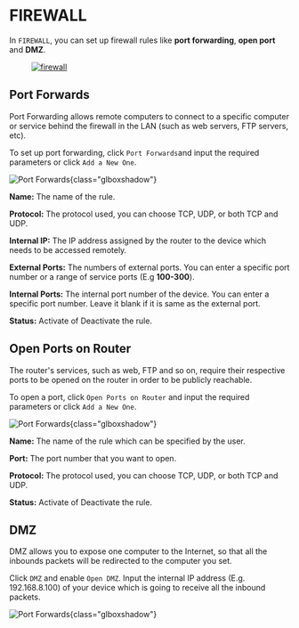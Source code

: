 # FIREWALL

In `FIREWALL`, you can set up firewall rules like **port forwarding**, **open port** and **DMZ**.

<div class="gl-lightbox" itemscope itemtype="http://schema.org/ImageGallery">
  <figure itemprop="associatedMedia" itemscope itemtype="http://schema.org/ImageObject">
    <a href="https://static.gl-inet.com/docs/en/3/setup/gl-ax1800/firewall/firewall_page.png" itemprop="contentUrl" data-size="1261x363">
      <img src="https://static.gl-inet.com/docs/en/3/setup/gl-ax1800/firewall/firewall_page.png" itemprop="thumbnail" alt="firewall" class="glboxshadow">
    </a>
  </figure>
</div>

## Port Forwards

Port Forwarding allows remote computers to connect to a specific computer or service behind the firewall in the LAN (such as web servers, FTP servers, etc).

To set up port forwarding, click `Port Forwards`and input the required parameters or click `Add a New One`.

![Port Forwards](https://static.gl-inet.com/docs/en/3/setup/gl-ax1800/firewall/port_forwards.png){class="glboxshadow"}

**Name:** The name of the rule.

**Protocol:** The protocol used, you can choose TCP, UDP, or both TCP and UDP.

**Internal IP:** The IP address assigned by the router to the device which needs to be accessed remotely.

**External Ports:** The numbers of external ports. You can enter a specific port number or a range of service ports (E.g **100-300**).

**Internal Ports:** The internal port number of the device. You can enter a specific port number. Leave it blank if it is same as the external port.

**Status:** Activate of Deactivate the rule.

## Open Ports on Router

The router's services, such as web, FTP and so on, require their respective ports to be opened on the router in order to be publicly reachable.

To open a port, click `Open Ports on Router` and input the required parameters or click `Add a New One`.

![Port Forwards](https://static.gl-inet.com/docs/en/3/setup/gl-ax1800/firewall/open_port.png){class="glboxshadow"}

**Name:** The name of the rule which can be specified by the user.

**Port:** The port number that you want to open.

**Protocol:** The protocol used, you can choose TCP, UDP, or both TCP and UDP.

**Status:** Activate of Deactivate the rule.

## DMZ

DMZ allows you to expose one computer to the Internet, so that all the inbounds packets will be redirected to the computer you set.

Click `DMZ` and enable `Open DMZ`. Input the internal IP address (E.g. 192.168.8.100) of your device which is going to receive all the inbound packets.

![Port Forwards](https://static.gl-inet.com/docs/en/3/setup/gl-ax1800/firewall/dmz.png){class="glboxshadow"}
